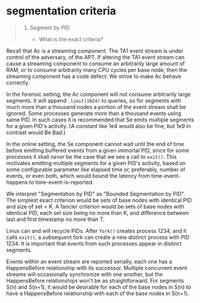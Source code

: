
segmentation criteria
=====================

> 1. Segment by PID
>
>     - What is the exact criteria?

Recall that Ac is a streaming component.
The TA1 event stream is under control of the adversary, of the APT.
If altering the TA1 event stream can cause a streaming component
to consume an arbitrarily large amount of RAM,
or to consume arbitrarily many CPU cycles per base node,
then the streaming component has a code defect.
We strive to make Ac behave correctly.

In the forensic setting,
the Ac component will not consume arbitrarily large segments.
It will append `.limit(1024)` to queries,
so for segments with much more than a thousand nodes
a portion of the event stream shall be ignored.
Some processes generate more than a thousand events using same PID.
In such cases it is recommended that Se emits multiple segments for a
given PID's activity.
(A constant like 1e4 would also be fine, but 1e9 in contrast would Be Bad.)

In the online setting,
the Se component cannot wait until the end of time before emitting
buffered events from a given immortal PID, since for some processes it
shall *never* be the case that we see a call to `exit()`.
This motivates emitting multiple segments for a given PID's activity,
based on some configurable parameter like elapsed time or,
preferably, number of events, or even both, which would bound
the latency from time-event-happens to time-event-is-reported.

We interpret "Segmentation by PID" as "Bounded Segmentation by PID".
The simplest exact criterion would be sets of base nodes with identical PID
and size of set < K.
A fancier criterion would be sets of base nodes with identical PID,
each set size being no more than K,
and difference between last and first timestamp no more than T.

Linux can and will recycle PIDs.
After `fork()` creates process 1234, and it calls `exit()`,
a subsequent fork can create a new distinct process with PID 1234.
It is important that events from such processes appear in distinct segments.

Events within an event stream are reported serially;
each one has a HappensBefore relationship with its successor.
Multiple concurrent event streams will occasionally synchronize with
one another, but the HappensBefore relationships won't be as straightforward.
For segments S(n) and S(n+1), it would be desirable for each of
the base nodes in S(n) to have a HappensBefore relationship
with each of the base nodes in S(n+1).
